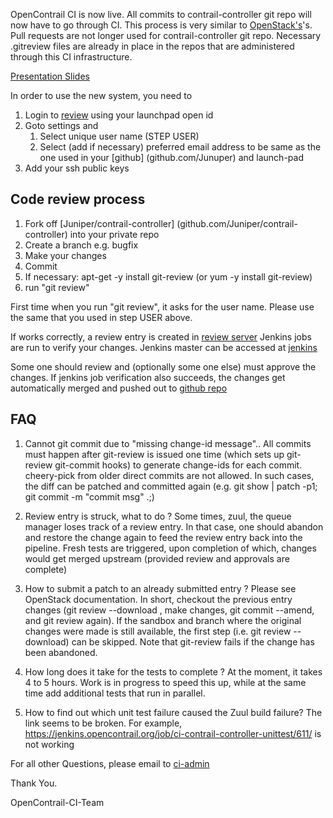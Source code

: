 OpenContrail CI is now live. All commits to contrail-controller git repo will now have to go through CI. This process is very similar to [OpenStack's](https://wiki.openstack.org/wiki/Gerrit_Workflow)'s. Pull requests are not longer used for contrail-controller git repo. Necessary .gitreview files are already in place in the repos that are administered through this CI infrastructure.

[Presentation Slides](https://github.com/Juniper/contrail-infra-config/blob/master/setup/OpenContrailCI.pptx)

In order to use the new system, you need to 

1. Login to [review](review.opencontrail.org) using your launchpad open id
2. Goto settings and 
    1. Select unique user name (STEP USER)
    2. Select (add if necessary) preferred email address to be same as the one used in your [github] (github.com/Junuper) and launch-pad
3. Add your ssh public keys

## Code review process
1. Fork off [Juniper/contrail-controller] (github.com/Juniper/contrail-controller) into your private repo
2. Create a branch e.g. bugfix
3. Make your changes
4. Commit
5. If necessary: apt-get -y install git-review (or yum -y install git-review)
6. run "git review"

First time when you run "git review", it asks for the user name. Please use the same that you used in step USER above.

If works correctly, a review entry is created in [review server](review.opencontrail.org) Jenkins jobs are run to verify your changes. Jenkins master can be accessed at [jenkins](jenkins.opencontrail.org)

Some one should review and (optionally some one else) must approve the changes. If jenkins job verification also succeeds, the changes get automatically merged and pushed out to [github repo](github.com/Juniper/contrail-controller)


## FAQ

1. Cannot git commit due to "missing change-id message"..
    All commits must happen after git-review is issued one time (which sets up git-review git-commit hooks) to generate change-ids for each commit. cheery-pick from older direct commits are not allowed. In such cases, the diff can be patched and committed again (e.g. git show <commit-id> | patch -p1; git commit -m "commit msg" .;)

2. Review entry is struck, what to do ?
    Some times, zuul, the queue manager loses track of a review entry. In that case, one should abandon and restore the change again to feed the review entry back into the pipeline. Fresh tests are triggered, upon completion of which, changes would get merged upstream (provided review and approvals are complete)

3. How to submit a patch to an already submitted entry ?
    Please see OpenStack documentation. In short, checkout the previous entry changes (git review --download <review-entry-id>, make changes, git commit --amend, and git review again).  If the sandbox and branch where the original changes were made is still available, the first step (i.e. git review --download) can be skipped. Note that git-review fails if the change has been abandoned.

4. How long does it take for the tests to complete ?
    At the moment, it takes 4 to 5 hours. Work is in progress to speed this up, while at the same time add additional tests that run in parallel.

5. How to find out which unit test failure caused the Zuul build failure?
The link seems to be broken. For example, https://jenkins.opencontrail.org/job/ci-contrail-controller-unittest/611/ is not working

For all other Questions, please email to [ci-admin](mailto:ci-admin@opencontrail.org)

Thank You.

OpenContrail-CI-Team